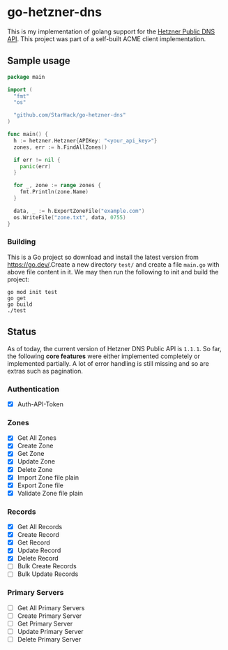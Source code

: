 # go-hetzner-dns

This is my implementation of golang support for the [Hetzner Public DNS API](https://dns.hetzner.com/api-docs). This project was part of a self-built ACME client implementation.

## Sample usage

```go
package main

import (
  "fmt"
  "os"

  "github.com/StarHack/go-hetzner-dns"
)

func main() {
  h := hetzner.Hetzner{APIKey: "<your_api_key>"}
  zones, err := h.FindAllZones()

  if err != nil {
    panic(err)
  }

  for _, zone := range zones {
    fmt.Println(zone.Name)
  }

  data, _ := h.ExportZoneFile("example.com")
  os.WriteFile("zone.txt", data, 0755)
}
```

### Building

This is a Go project so download and install the latest version from <https://go.dev/>.Create a new directory `test/` and create a file `main.go` with above file content in it. We may then run the following to init and build the project:

```
go mod init test
go get
go build
./test
```

## Status

As of today, the current version of Hetzner DNS Public API is `1.1.1`. So far, the following **core features** were either implemented completely or implemented partially. A lot of error handling is still missing and so are extras such as pagination.

### Authentication

- [x] Auth-API-Token

### Zones

- [x] Get All Zones
- [x] Create Zone
- [x] Get Zone
- [x] Update Zone
- [x] Delete Zone
- [x] Import Zone file plain
- [x] Export Zone file
- [x] Validate Zone file plain

### Records

- [x] Get All Records
- [x] Create Record
- [x] Get Record
- [x] Update Record
- [x] Delete Record
- [ ] Bulk Create Records
- [ ] Bulk Update Records

### Primary Servers

- [ ] Get All Primary Servers
- [ ] Create Primary Server
- [ ] Get Primary Server
- [ ] Update Primary Server
- [ ] Delete Primary Server